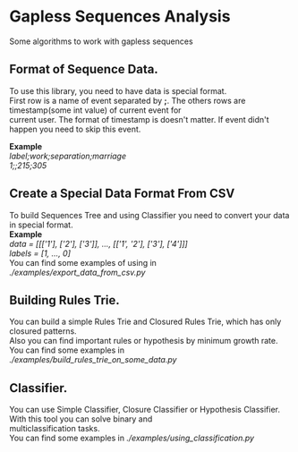 # Gapless Sequences Analysis
Some algorithms to work with gapless sequences  
  
## Format of Sequence Data.
To use this library, you need to have data is special format.  
First row is a name of event separated by **;**. The others rows are timestamp(some int value) of current event for  
current user. The format of timestamp is doesn't matter. If event didn't happen you need to skip this event.
  
**Example**  
*label;work;separation;marriage*  
*1;;215;305*  
  
## Create a Special Data Format From CSV  
To build Sequences Tree and using Classifier you need to convert your data in special format.  
**Example**  
*data = [[['1'], ['2'], ['3']], ..., [['1', '2'], ['3'], ['4']]]*  
*labels = [1, ..., 0]*  
You can find some examples of using in *./examples/export_data_from_csv.py*    
  
## Building Rules Trie.  
You can build a simple Rules Trie and Closured Rules Trie, which has only closured patterns.  
Also you can find important rules or hypothesis by minimum growth rate.  
You can find some examples in *./examples/build_rules_trie_on_some_data.py*  
  
## Classifier.  
You can use Simple Classifier, Closure Classifier or Hypothesis Classifier. With this tool you can solve binary and  
multiclassification tasks.  
You can find some examples in *./examples/using_classification.py*  